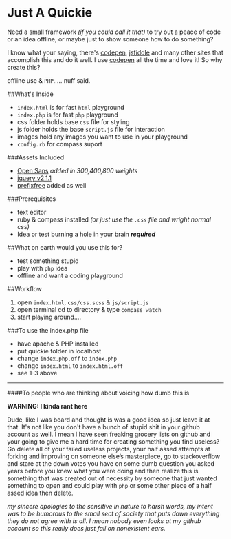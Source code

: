 Just A Quickie
==============

Need a small framework *(if you could call it that)* to try out a peace of code or an idea offline, or maybe just to show someone how to do something?

I know what your saying, there's [codepen](http://codepen.io/), [jsfiddle](http://jsfiddle.net/) and many other sites that accomplish this and do it well.  I use [codepen](http://codepen.io/danferth/) all the time and love it!  So why create this?

offline use & `PHP`..... nuff said.

##What's Inside

- `index.html` is for fast `html` playground
- `index.php` is for fast `php` playground
- css folder holds base `css` file for styling
- js folder holds the base `script.js` file for interaction
- images hold any images you want to use in your playground
- `config.rb` for compass suport

###Assets Included

- [Open Sans](https://www.google.com/fonts) *added in 300,400,800 weights*
- [jquery v2.1.1](http://jquery.com/)
- [prefixfree](http://leaverou.github.io/prefixfree/) added as well

###Prerequisites

- text editor
- ruby & compass installed *(or just use the `.css` file and wright normal css)*
- Idea or test burning a hole in your brain ***required***

##What on earth would you use this for?

- test something stupid
- play with `php` idea
- offline and want a coding playground

##Workflow

1. open `index.html`, `css/css.scss` & `js/script.js`
2. open terminal cd to directory & type `compass watch`
3. start playing around....

###To use the index.php file

- have apache & PHP installed
- put quickie folder in localhost
- change `index.php.off` to `index.php`
- change `index.html` to `index.html.off`
- see 1-3 above

_______________________________________________

####To people who are thinking about voicing how dumb this is

**WARNING: I kinda rant here**

Dude, like I was board and thought is was a good idea so just leave it at that.  It's not like you don't have a bunch of stupid shit in your github account as well.  I mean I have seen freaking grocery lists on github and your going to give me a hard time for creating something you find useless? Go delete all of your failed useless projects, your half assed attempts at forking and improving on someone else’s masterpiece, go to stackoverflow and stare at the down votes you have on some dumb question you asked years before you knew what you were doing and then realize this is something that was created out of necessity by someone that just wanted something to open and could play with `php` or some other piece of a half assed idea then delete.

*my sincere apologies to the sensitive in nature to harsh words, my intent was to be humorous to the small sect of society that puts down everything they do not agree with is all. I mean nobody even looks at my github account so this really does just fall on nonexistent ears.*

